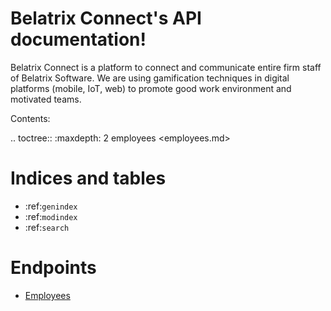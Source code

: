 Belatrix Connect's API documentation!
=====================================

Belatrix Connect is a platform to connect and communicate entire firm staff of Belatrix Software.
We are using gamification techniques in digital platforms (mobile, IoT, web) to promote good work environment and motivated teams.

Contents:

.. toctree::
   :maxdepth: 2
     employees <employees.md>


Indices and tables
==================

* :ref:`genindex`
* :ref:`modindex`
* :ref:`search`

Endpoints
=========

* [Employees](employees.md)
